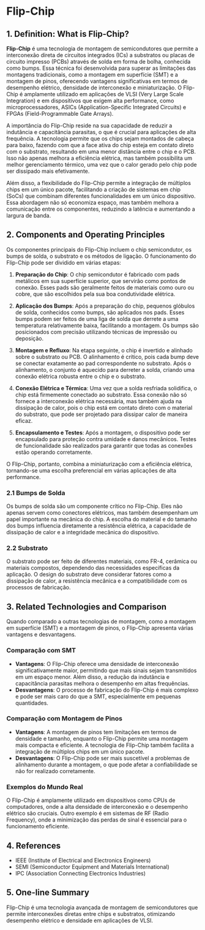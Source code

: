 # Flip-Chip

## 1. Definition: What is **Flip-Chip**?
**Flip-Chip** é uma tecnologia de montagem de semicondutores que permite a interconexão direta de circuitos integrados (ICs) a substratos ou placas de circuito impresso (PCBs) através de solda em forma de bolha, conhecida como bumps. Essa técnica foi desenvolvida para superar as limitações das montagens tradicionais, como a montagem em superfície (SMT) e a montagem de pinos, oferecendo vantagens significativas em termos de desempenho elétrico, densidade de interconexão e miniaturização. O Flip-Chip é amplamente utilizado em aplicações de VLSI (Very Large Scale Integration) e em dispositivos que exigem alta performance, como microprocessadores, ASICs (Application-Specific Integrated Circuits) e FPGAs (Field-Programmable Gate Arrays).

A importância do Flip-Chip reside na sua capacidade de reduzir a indutância e capacitância parasitas, o que é crucial para aplicações de alta frequência. A tecnologia permite que os chips sejam montados de cabeça para baixo, fazendo com que a face ativa do chip esteja em contato direto com o substrato, resultando em uma menor distância entre o chip e o PCB. Isso não apenas melhora a eficiência elétrica, mas também possibilita um melhor gerenciamento térmico, uma vez que o calor gerado pelo chip pode ser dissipado mais efetivamente.

Além disso, a flexibilidade do Flip-Chip permite a integração de múltiplos chips em um único pacote, facilitando a criação de sistemas em chip (SoCs) que combinam diferentes funcionalidades em um único dispositivo. Essa abordagem não só economiza espaço, mas também melhora a comunicação entre os componentes, reduzindo a latência e aumentando a largura de banda.

## 2. Components and Operating Principles
Os componentes principais do Flip-Chip incluem o chip semicondutor, os bumps de solda, o substrato e os métodos de ligação. O funcionamento do Flip-Chip pode ser dividido em várias etapas:

1. **Preparação do Chip**: O chip semicondutor é fabricado com pads metálicos em sua superfície superior, que servirão como pontos de conexão. Esses pads são geralmente feitos de materiais como ouro ou cobre, que são escolhidos pela sua boa condutividade elétrica.

2. **Aplicação dos Bumps**: Após a preparação do chip, pequenos glóbulos de solda, conhecidos como bumps, são aplicados nos pads. Esses bumps podem ser feitos de uma liga de solda que derrete a uma temperatura relativamente baixa, facilitando a montagem. Os bumps são posicionados com precisão utilizando técnicas de impressão ou deposição.

3. **Montagem e Refluxo**: Na etapa seguinte, o chip é invertido e alinhado sobre o substrato ou PCB. O alinhamento é crítico, pois cada bump deve se conectar exatamente ao pad correspondente no substrato. Após o alinhamento, o conjunto é aquecido para derreter a solda, criando uma conexão elétrica robusta entre o chip e o substrato.

4. **Conexão Elétrica e Térmica**: Uma vez que a solda resfriada solidifica, o chip está firmemente conectado ao substrato. Essa conexão não só fornece a interconexão elétrica necessária, mas também ajuda na dissipação de calor, pois o chip está em contato direto com o material do substrato, que pode ser projetado para dissipar calor de maneira eficaz.

5. **Encapsulamento e Testes**: Após a montagem, o dispositivo pode ser encapsulado para proteção contra umidade e danos mecânicos. Testes de funcionalidade são realizados para garantir que todas as conexões estão operando corretamente.

O Flip-Chip, portanto, combina a miniaturização com a eficiência elétrica, tornando-se uma escolha preferencial em várias aplicações de alta performance.

### 2.1 Bumps de Solda
Os bumps de solda são um componente crítico no Flip-Chip. Eles não apenas servem como conectores elétricos, mas também desempenham um papel importante na mecânica do chip. A escolha do material e do tamanho dos bumps influencia diretamente a resistência elétrica, a capacidade de dissipação de calor e a integridade mecânica do dispositivo.

### 2.2 Substrato
O substrato pode ser feito de diferentes materiais, como FR-4, cerâmica ou materiais compostos, dependendo das necessidades específicas da aplicação. O design do substrato deve considerar fatores como a dissipação de calor, a resistência mecânica e a compatibilidade com os processos de fabricação.

## 3. Related Technologies and Comparison
Quando comparado a outras tecnologias de montagem, como a montagem em superfície (SMT) e a montagem de pinos, o Flip-Chip apresenta várias vantagens e desvantagens. 

### Comparação com SMT
- **Vantagens**: O Flip-Chip oferece uma densidade de interconexão significativamente maior, permitindo que mais sinais sejam transmitidos em um espaço menor. Além disso, a redução da indutância e capacitância parasitas melhora o desempenho em altas frequências.
- **Desvantagens**: O processo de fabricação do Flip-Chip é mais complexo e pode ser mais caro do que a SMT, especialmente em pequenas quantidades.

### Comparação com Montagem de Pinos
- **Vantagens**: A montagem de pinos tem limitações em termos de densidade e tamanho, enquanto o Flip-Chip permite uma montagem mais compacta e eficiente. A tecnologia de Flip-Chip também facilita a integração de múltiplos chips em um único pacote.
- **Desvantagens**: O Flip-Chip pode ser mais suscetível a problemas de alinhamento durante a montagem, o que pode afetar a confiabilidade se não for realizado corretamente.

### Exemplos do Mundo Real
O Flip-Chip é amplamente utilizado em dispositivos como CPUs de computadores, onde a alta densidade de interconexão e o desempenho elétrico são cruciais. Outro exemplo é em sistemas de RF (Radio Frequency), onde a minimização das perdas de sinal é essencial para o funcionamento eficiente.

## 4. References
- IEEE (Institute of Electrical and Electronics Engineers)
- SEMI (Semiconductor Equipment and Materials International)
- IPC (Association Connecting Electronics Industries)

## 5. One-line Summary
Flip-Chip é uma tecnologia avançada de montagem de semicondutores que permite interconexões diretas entre chips e substratos, otimizando desempenho elétrico e densidade em aplicações de VLSI.
